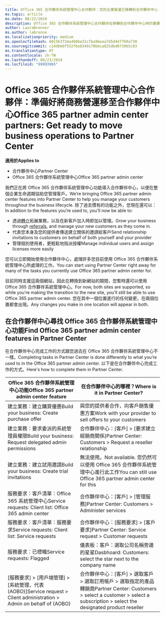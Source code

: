 ```yaml
---
title: Office 365 合作夥伴系統管理中心合作夥伴：您的企業營運已移轉到合作夥伴中心 | 合作夥伴中心
ms.topic: article
ms.date: 08/22/2019
description: Office 365 合作夥伴系統管理中心合作夥伴在移轉到合作夥伴中心時的重要考量
author: LauraBrenner
ms.author: labrenne
ms.localizationpriority: medium
ms.openlocfilehash: 601563734a460be31cfba9beaa7d5d447769a730
ms.sourcegitcommit: c14db60f552f6e8349170b6ca825dbd073965c03
ms.translationtype: HT
ms.contentlocale: zh-TW
ms.lasthandoff: 08/23/2019
ms.locfileid: "69993965"
---
```

# <a name="office-365-partner-admin-center-partners-get-ready-to-move-business-operations-to-partner-center"></a><span data-ttu-id="b558c-103">Office 365 合作夥伴系統管理中心合作夥伴：準備好將商務營運移至合作夥伴中心</span><span class="sxs-lookup"><span data-stu-id="b558c-103">Office 365 partner admin center partners: Get ready to move business operations to Partner Center</span></span>

<span data-ttu-id="b558c-104">**適用於**</span><span class="sxs-lookup"><span data-stu-id="b558c-104">**Applies to**</span></span> 

- <span data-ttu-id="b558c-105">合作夥伴中心</span><span class="sxs-lookup"><span data-stu-id="b558c-105">Partner Center</span></span>
- <span data-ttu-id="b558c-106">Office 365 合作夥伴系統管理中心</span><span class="sxs-lookup"><span data-stu-id="b558c-106">Office 365 partner admin center</span></span>

<span data-ttu-id="b558c-107">我們正在將 Office 365 合作夥伴系統管理中心功能導入合作夥伴中心，以便在整個企業生命週期協助您管理客戶。</span><span class="sxs-lookup"><span data-stu-id="b558c-107">We’re bringing Office 365 partner admin center features into Partner Center to help you manage your customers throughout the business lifecycle.</span></span> <span data-ttu-id="b558c-108">除了過去慣有的功能之外，您現在還可以：</span><span class="sxs-lookup"><span data-stu-id="b558c-108">In addition to the features you’re used to, you’ll now be able to:</span></span> 

*  <span data-ttu-id="b558c-109">透過[轉介](referrals.md)拓展業務，以及在新客戶加入時即加以管理。</span><span class="sxs-lookup"><span data-stu-id="b558c-109">Grow your business through [referrals](referrals.md), and manage your new customers as they come in.</span></span>
*  <span data-ttu-id="b558c-110">代表您本身及您的提供者傳送建立關係的邀請給客戶</span><span class="sxs-lookup"><span data-stu-id="b558c-110">Send relationship invitations to customers on behalf of both yourself and your provider</span></span>
*  <span data-ttu-id="b558c-111">管理個別使用者，更輕鬆地指派授權</span><span class="sxs-lookup"><span data-stu-id="b558c-111">Manage individual users and assign licenses more easily</span></span>

<span data-ttu-id="b558c-112">您可以立即開始使用合作夥伴中心，處理許多您目前使用 Office 365 合作夥伴系統管理中心所處理的工作。</span><span class="sxs-lookup"><span data-stu-id="b558c-112">You can start using Partner Center right away for many of the tasks you currently use Office 365 partner admin center for.</span></span> 

<span data-ttu-id="b558c-113">目前同時支援這兩個網站，因此在轉換到新網站的期間，您暫時還可以使用 Office 365 合作夥伴系統管理中心。</span><span class="sxs-lookup"><span data-stu-id="b558c-113">For now, both sites are supported, so while you’re making the transition to the new site, you’ll still be able to use Office 365 partner admin center.</span></span> <span data-ttu-id="b558c-114">您在其中一個位置進行的任何變更，在兩個位置都會出現。</span><span class="sxs-lookup"><span data-stu-id="b558c-114">Any changes you make in one location will appear in both.</span></span>

## <a name="find-office-365-partner-admin-center-features-in-partner-center"></a><span data-ttu-id="b558c-115">在合作夥伴中心尋找 Office 365 合作夥伴系統管理中心功能</span><span class="sxs-lookup"><span data-stu-id="b558c-115">Find Office 365 partner admin center features in Partner Center</span></span>

<span data-ttu-id="b558c-116">在合作夥伴中心完成工作的方式跟您過去在 Office 365 合作夥伴系統管理中心不一樣。</span><span class="sxs-lookup"><span data-stu-id="b558c-116">Completing tasks in Partner Center is done differently to what you’re used to in the Office 365 partner admin center.</span></span> <span data-ttu-id="b558c-117">以下是在合作夥伴中心完成工作的方式。</span><span class="sxs-lookup"><span data-stu-id="b558c-117">Here's how to complete them in Partner Center.</span></span>

| <span data-ttu-id="b558c-118">Office 365 合作夥伴系統管理中心功能</span><span class="sxs-lookup"><span data-stu-id="b558c-118">Office 365 partner admin center feature</span></span>                       | <span data-ttu-id="b558c-119">在合作夥伴中心的哪裡？</span><span class="sxs-lookup"><span data-stu-id="b558c-119">Where is it in Partner Center?</span></span> | 
|   -----------------------------------------------  | -------------- |
| <span data-ttu-id="b558c-120">建立業務：建立購買優惠</span><span class="sxs-lookup"><span data-stu-id="b558c-120">Build your business: Create purchase offer</span></span> | <span data-ttu-id="b558c-121">與您的提供者合作，向客戶銷售優惠方案</span><span class="sxs-lookup"><span data-stu-id="b558c-121">Work with your provider to sell offers to your customers</span></span> |
| <span data-ttu-id="b558c-122">建立業務：要求委派的系統管理員權限</span><span class="sxs-lookup"><span data-stu-id="b558c-122">Build your business: Request delegated admin permissions</span></span> | <span data-ttu-id="b558c-123">合作夥伴中心：[客戶] > [要求建立經銷商關係]</span><span class="sxs-lookup"><span data-stu-id="b558c-123">Partner Center: Customers > Request a reseller relationship</span></span> |
| <span data-ttu-id="b558c-124">建立業務：建立試用邀請</span><span class="sxs-lookup"><span data-stu-id="b558c-124">Build your business: Create trial invitations</span></span> | <span data-ttu-id="b558c-125">無法使用。</span><span class="sxs-lookup"><span data-stu-id="b558c-125">Not available.</span></span> <span data-ttu-id="b558c-126">您仍然可以使用 Office 365 合作夥伴系統管理中心進行此工作</span><span class="sxs-lookup"><span data-stu-id="b558c-126">You can still use Office 365 partner admin center for this</span></span> |
| <span data-ttu-id="b558c-127">服務要求：客戶清單：Office 365 系統管理中心</span><span class="sxs-lookup"><span data-stu-id="b558c-127">Service requests: Client list: Office 365 admin center</span></span> | <span data-ttu-id="b558c-128">合作夥伴中心：[客戶] > [管理服務]</span><span class="sxs-lookup"><span data-stu-id="b558c-128">Partner Center: Customers > Administer services</span></span> |
| <span data-ttu-id="b558c-129">服務要求：客戶清單：服務要求</span><span class="sxs-lookup"><span data-stu-id="b558c-129">Service requests: Client list: Service requests</span></span> | <span data-ttu-id="b558c-130">合作夥伴中心：[服務要求] > [客戶要求]</span><span class="sxs-lookup"><span data-stu-id="b558c-130">Partner Center: Service request > Customer requests</span></span> |
| <span data-ttu-id="b558c-131">服務要求：已標幟</span><span class="sxs-lookup"><span data-stu-id="b558c-131">Service requests: Flagged</span></span> | <span data-ttu-id="b558c-132">儀表板：客戶：選取公司名稱旁邊的星星</span><span class="sxs-lookup"><span data-stu-id="b558c-132">Dasbhoard: Customers: select the star next to the company name</span></span> |
| <span data-ttu-id="b558c-133">[服務要求] > [用戶端管理] > [系統管理，代表 (AOBO)]</span><span class="sxs-lookup"><span data-stu-id="b558c-133">Service request > Client administration > Admin on behalf of (AOBO)</span></span> | <span data-ttu-id="b558c-134">合作夥伴中心：[客戶] > 選取客戶 > 選取訂用帳戶 > 選取指定的產品轉銷商</span><span class="sxs-lookup"><span data-stu-id="b558c-134">Partner Center: Customers > select a customer > select a subscription > select the designated product reseller</span></span> |

